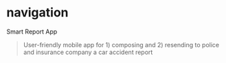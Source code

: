 # navigation

Smart Report App
> User-friendly mobile app for 1) composing and 2) resending to police and insurance company a car accident report
